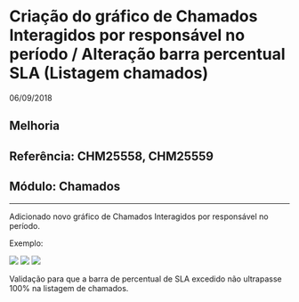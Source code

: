 # Criação do gráfico de Chamados Interagidos por responsável no período / Alteração barra percentual SLA (Listagem chamados)
06/09/2018
## Melhoria
## Referência: CHM25558, CHM25559
## Módulo: Chamados
***

Adicionado novo gráfico de Chamados Interagidos por responsável no período.

Exemplo:

![]([PATH_IMG]/CHM25559_grafico_1.png)
![]([PATH_IMG]/CHM25559_grafico_2.png)
![]([PATH_IMG]/CHM25559_grafico_3.png)

Validação para que a barra de percentual de SLA excedido não ultrapasse 100% na listagem de chamados.
